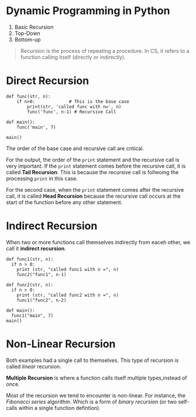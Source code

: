 # Dynamic Programming in Python

1) Basic Recursion
2) Top-Down
3) Bottom-up
    
> Recursion is the process of repeating a procedure. In CS, it refers to a function calling itself (directly or indirectly).

# Direct Recursion

```
def func(str, n):
    if n>0:             # This is the base case
        print(str, 'called func with n=', n)
        func('func', n-1) # Recursive Call

def main():
    func('main', 7)

main()
```

The order of the base case and recursive call are critical. 

For the output, the order of the `print` statement and the recursive call is very important. If the `print` statement comes before the recursive call, it is called **Tail Recursion**. This is because the recursive call is follwoing the processing `print` in this case. 

For the second case, when the `print` statement comes after the recursive call, it is called **Head Recursion** because the recursive call occurs at the start of the function before any other statement.

# Indirect Recursion

When two or more functions call themselves indirectly from eaceh other, we call it **indirect recursion**.

```
def func1(str, n):
  if n > 0:
    print (str, "called func1 with n =", n)
    func2("func1", n-1)

def func2(str, n):
  if n > 0:
    print (str, "called func2 with n =", n)
    func1("func2", n-2)

def main():
  func1("main", 7)
main()    
```

# Non-Linear Recursion

Both examples had a single call to themselves. This type of recursion is called *linear* recursion. 

**Multiple Recursion** is where a function calls itself multiple types,instead of once. 

Most of the recursion we tend to encounter is non-linear. For instance, the *Fibonacci series* algorithm. Which is a form of *binary recursion* (or two self-calls within a single function defintion).


